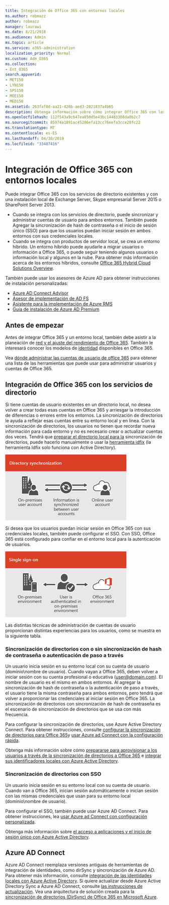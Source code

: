 ```yaml
---
title: Integración de Office 365 con entornos locales
ms.author: robmazz
author: robmazz
manager: laurawi
ms.date: 8/21/2018
ms.audience: Admin
ms.topic: article
ms.service: o365-administration
localization_priority: Normal
ms.custom: Adm_O365
ms.collection:
- Ent_O365
search.appverid:
- MET150
- LYN150
- SPS150
- MOE150
- MED150
ms.assetid: 263faf8d-aa21-428b-aed3-2021837a4b65
description: Obtenga información sobre cómo integrar Office 365 con los servicios de directorio existentes.
ms.openlocfilehash: 112f543a9c647ea850d5e43bc14483308da0b2c7
ms.sourcegitcommit: 85974a1891ac45286efa13cc76eefa3cce28fc22
ms.translationtype: MT
ms.contentlocale: es-ES
ms.lasthandoff: 04/30/2019
ms.locfileid: "33487416"
---
```

# <a name="office-365-integration-with-on-premises-environments"></a>Integración de Office 365 con entornos locales

Puede integrar Office 365 con los servicios de directorio existentes y con una instalación local de Exchange Server, Skype empresarial Server 2015 o SharePoint Server 2013.
  
 - Cuando se integra con los servicios de directorio, puede sincronizar y administrar cuentas de usuario para ambos entornos. También puede Agregar la sincronización de hash de contraseña o el inicio de sesión único (SSO) para que los usuarios puedan iniciar sesión en ambos entornos con sus credenciales locales.
 - Cuando se integra con productos de servidor local, se crea un entorno híbrido. Un entorno híbrido puede ayudarle a migrar usuarios o información a Office 365, o puede seguir teniendo algunos usuarios o información local y algunos en la nube. Para obtener más información acerca de los entornos híbridos, consulte [Office 365 Hybrid Cloud Solutions Overview](https://support.office.com/article/59616fab-acdb-40e9-b414-cf0c965c80b7).

También puede usar los asesores de Azure AD para obtener instrucciones de instalación personalizadas:
- [Azure AD Connect Advisor](https://aka.ms/aadconnectpwsync)
- [Asesor de implementación de AD FS](https://aka.ms/adfsguidance)
- [Asistente para la implementación de Azure RMS](https://aka.ms/azuremsguidance)
- [Guía de instalación de Azure AD Premium](https://aka.ms/aadpguidance)
   
## <a name="before-you-begin"></a>Antes de empezar
Antes de integrar Office 365 y un entorno local, también debe asistir a la planeación de [red y el ajuste del rendimiento de Office 365](network-planning-and-performance.md). También le interesará conocer los modelos de [identidad](about-office-365-identity.md) disponibles en Office 365. 

Vea [dónde administrar las cuentas de usuario de office 365](manage-office-365-accounts.md) para obtener una lista de las herramientas que puede usar para administrar usuarios y cuentas de Office 365. 
  
## <a name="integrate-office-365-with-directory-services"></a>Integración de Office 365 con los servicios de directorio
Si tiene cuentas de usuario existentes en un directorio local, no desea volver a crear todas esas cuentas en Office 365 y arriesgar la introducción de diferencias o errores entre los entornos. La sincronización de directorios le ayuda a reflejar esas cuentas entre su entorno local y en línea. Con la sincronización de directorios, los usuarios no tienen que recordar nueva información para cada entorno y no es necesario crear o actualizar cuentas dos veces. Tendrá que [preparar el directorio local para la](prepare-for-directory-synchronization.md) sincronización de directorios, puede hacerlo manualmente o usar la [herramienta idfix](install-and-run-idfix.md) (la herramienta Idfix solo funciona con Active Directory). 
  
![Usar la sincronización de directorios para mantener sincronizada la información de cuenta de usuario local y en línea](media/a64af0d0-9be6-46b1-8727-277e683abf5e.png)
  
Si desea que los usuarios puedan iniciar sesión en Office 365 con sus credenciales locales, también puede configurar el SSO. Con SSO, Office 365 está configurado para confiar en el entorno local para la autenticación de usuarios.
  
![Con el inicio de sesión único, la misma cuenta está disponible tanto en el entorno local como en el en línea.](media/d76235f2-8a53-405e-b8ef-dfa4cfc208b8.png)
  
Las distintas técnicas de administración de cuentas de usuario proporcionan distintas experiencias para los usuarios, como se muestra en la siguiente tabla.
 
### <a name="directory-synchronization-with-or-without-password-hash-synchronization-or-pass-through-authentication"></a>**Sincronización de directorios con o sin sincronización de hash de contraseña o autenticación de paso a través**
Un usuario inicia sesión en su entorno local con su cuenta de usuario (dominio\nombre de usuario). Cuando vayan a Office 365, deben volver a iniciar sesión con su cuenta profesional o educativa (user@domain.com). El nombre de usuario es el mismo en ambos entornos. Al agregar la sincronización de hash de contraseña o la autenticación de paso a través, el usuario tiene la misma contraseña para ambos entornos, pero tendrá que volver a proporcionar las credenciales al iniciar sesión en Office 365. La sincronización de directorios con sincronización de hash de contraseña es el escenario de sincronización de directorios que se usa con más frecuencia.

Para configurar la sincronización de directorios, use Azure Active Directory Connect. Para obtener instrucciones, consulte [configurar la sincronización de directorios para Office 365](set-up-directory-synchronization.md)y [usar Azure ad Connect con la configuración rápida](https://go.microsoft.com/fwlink/p/?LinkId=698537).

Obtenga más información sobre cómo [prepararse para aprovisionar a los usuarios a través de la sincronización de directorios a Office 365](prepare-for-directory-synchronization.md) e [integrar sus identificadores locales con Azure Active Directory](https://go.microsoft.com/fwlink/?LinkId=518101).

### <a name="directory-synchronization-with-sso"></a>**Sincronización de directorios con SSO**
Un usuario inicia sesión en su entorno local con su cuenta de usuario. Cuando van a Office 365, inician sesión automáticamente o inician sesión con las mismas credenciales que usan para su entorno local (dominio\nombre de usuario).

Para configurar el SSO, también puede usar Azure AD Connect. Para obtener instrucciones, lea [usar Azure ad Connect con configuración personalizada](https://go.microsoft.com/fwlink/p/?LinkID=698430).

Obtenga más información sobre [el acceso a aplicaciones y el inicio de sesión único con Azure Active Directory](https://go.microsoft.com/fwlink/p/?LinkId=698604).

## <a name="azure-ad-connect"></a>Azure AD Connect
Azure AD Connect reemplaza versiones antiguas de herramientas de integración de identidades, como dirSync y sincronización de Azure AD. Para obtener más información, consulte [integración de las identidades locales con Azure Active Directory](https://go.microsoft.com/fwlink/p/?LinkId=527969). Si quiere actualizar desde Azure Active Directory Sync a Azure AD Connect, consulte [las instrucciones de actualización](https://go.microsoft.com/fwlink/p/?LinkId=733240). Vea una arquitectura de solución creada para la [sincronización de directorios (DirSync) de Office 365 en Microsoft Azure](https://go.microsoft.com/fwlink/?LinkId=517887).